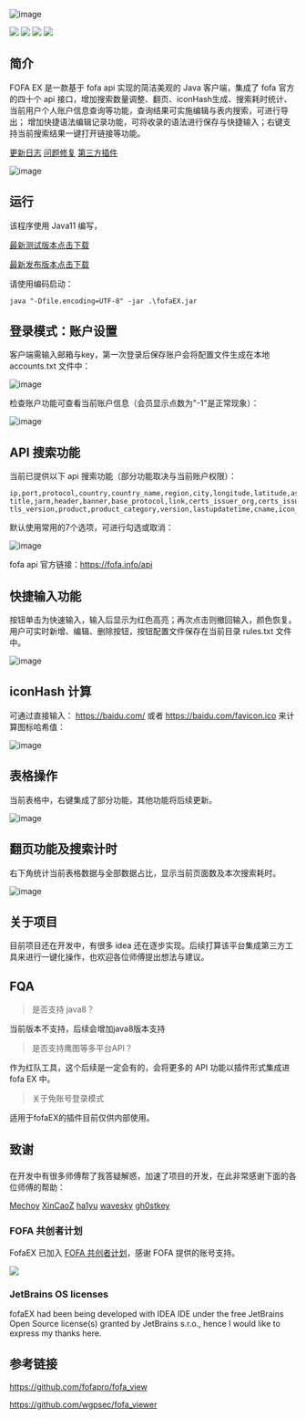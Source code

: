 ![image](https://github.com/10cks/fofaEX/assets/47177550/4baead1c-b329-48d4-ab31-a5975057abcd)

![](https://badgen.net/static/language/Java/orange?icon=github)
![](https://badgen.net//github/license/10cks/fofaEX)
![](https://badgen.net/github/releases/10cks/fofaEX/github/releases/)
![](https://badgen.net/github/release/10cks/fofaEX/stable)

## 简介

FOFA EX 是一款基于 fofa api 实现的简洁美观的 Java 客户端，集成了 fofa 官方的四十个 api 接口，增加搜索数量调整、翻页、iconHash生成、搜索耗时统计、当前用户个人账户信息查询等功能，查询结果可实施编辑与表内搜索，可进行导出；
增加快捷语法编辑记录功能，可将收录的语法进行保存与快捷输入；右键支持当前搜索结果一键打开链接等功能。

[更新日志](https://github.com/10cks/fofaEX/blob/master/docs/update.md) [问题修复](https://github.com/10cks/fofaEX/blob/master/docs/issues.md) [第三方插件](https://github.com/10cks/fofaEX/blob/master/docs/plugins.md)

![image](https://github.com/10cks/fofaEX/assets/47177550/b1c91436-e8e7-463f-ac6d-4ea2ef737604)

## 运行

该程序使用 Java11 编写，

[最新测试版本点击下载](https://github.com/10cks/fofaEX/releases/download/2.1/fofaEX_v2_1_pre.zip)

[最新发布版本点击下载](https://github.com/10cks/fofaEX/releases/download/1.0/fofaEX_v1_0.zip)


请使用编码启动：
```
java "-Dfile.encoding=UTF-8" -jar .\fofaEX.jar
```

## 登录模式：账户设置

客户端需输入邮箱与key，第一次登录后保存账户会将配置文件生成在本地 accounts.txt 文件中：

![image](https://github.com/10cks/fofaEX/assets/47177550/89c472c1-3330-4147-89b1-ae21b35aba9e)

检查账户功能可查看当前账户信息（会员显示点数为"-1"是正常现象）：

![image](https://github.com/10cks/fofaEX/assets/47177550/1742229e-a585-491d-8f24-544eb8e15f3b)

## API 搜索功能

当前已提供以下 api 搜索功能（部分功能取决与当前账户权限）：
```
ip,port,protocol,country,country_name,region,city,longitude,latitude,as_number,as_organization,host,domain,os,server,icp,
title,jarm,header,banner,base_protocol,link,certs_issuer_org,certs_issuer_cn,certs_subject_org,certs_subject_cn,tls_ja3s,
tls_version,product,product_category,version,lastupdatetime,cname,icon_hash,certs_valid,cname_domain,body,icon,fid,structinfo
```
默认使用常用的7个选项，可进行勾选或取消：

![image](https://github.com/10cks/fofaEX/assets/47177550/bea065ab-2d66-4397-b79e-aab986f61535)

fofa api 官方链接：https://fofa.info/api

## 快捷输入功能

按钮单击为快速输入，输入后显示为红色高亮；再次点击则撤回输入，颜色恢复。
用户可实时新增、编辑、删除按钮，按钮配置文件保存在当前目录 rules.txt 文件中。

![image](https://github.com/10cks/fofaEX/assets/47177550/979ba680-98a4-403d-84be-af0f096b829c)

## iconHash 计算

可通过直接输入：
https://baidu.com/ 或者 https://baidu.com/favicon.ico 来计算图标哈希值：

![image](https://github.com/10cks/fofaEX/assets/47177550/601744d2-2fef-4930-8ec5-969bcbb50835)

## 表格操作

当前表格中，右键集成了部分功能，其他功能将后续更新。

![image](https://github.com/10cks/fofaEX/assets/47177550/d0e3c7dd-b733-4bb3-8dd3-889b5e8af4f9)

## 翻页功能及搜索计时

右下角统计当前表格数据与全部数据占比，显示当前页面数及本次搜索耗时。

![image](https://github.com/10cks/fofaEX/assets/47177550/65705cba-a8e1-494b-9444-b6a68b5bcb89)

## 关于项目

目前项目还在开发中，有很多 idea 还在逐步实现。后续打算该平台集成第三方工具来进行一键化操作，也欢迎各位师傅提出想法与建议。

## FQA

> 是否支持 java8？

当前版本不支持，后续会增加java8版本支持

> 是否支持鹰图等多平台API？

作为红队工具，这个后续是一定会有的，会将更多的 API 功能以插件形式集成进 fofa EX 中。

> 关于免账号登录模式

适用于fofaEX的插件目前仅供内部使用。

## 致谢

###  

在开发中有很多师傅帮了我答疑解惑，加速了项目的开发，在此非常感谢下面的各位师傅的帮助：

[Mechoy](https://github.com/Mechoy) [XinCaoZ](https://github.com/XinCaoZ) [ha1yu](https://github.com/ha1yu) [wavesky](https://github.com/wave-to) [gh0stkey](https://github.com/gh0stkey/HaE)

### FOFA 共创者计划

FofaEX 已加入 [FOFA 共创者计划](https://fofa.info/development)，感谢 FOFA 提供的账号支持。

![](https://user-images.githubusercontent.com/40891670/209631625-f73811b0-a26a-4a42-8158-e5061464481d.png)

### JetBrains OS licenses
fofaEX had been being developed with IDEA IDE under the free JetBrains Open Source license(s) granted by JetBrains s.r.o., hence I would like to express my thanks here.

## 参考链接

https://github.com/fofapro/fofa_view

https://github.com/wgpsec/fofa_viewer


